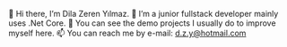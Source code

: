 👋 Hi there, I’m Dila Zeren Yılmaz.
🌱 I’m a junior fullstack developer mainly uses .Net Core.
💞️ You can see the demo projects I usually do to improve myself here.
📫 You can reach me by e-mail: d.z.y@hotmail.com
